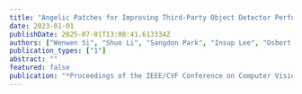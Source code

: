 ```yaml
---
title: "Angelic Patches for Improving Third-Party Object Detector Performance"
date: 2023-01-01
publishDate: 2025-07-01T13:08:41.613334Z
authors: ["Wenwen Si", "Shuo Li", "Sangdon Park", "Insup Lee", "Osbert Bastani"]
publication_types: ["1"]
abstract: ""
featured: false
publication: "*Proceedings of the IEEE/CVF Conference on Computer Vision and Pattern Recognition (CVPR)*"
---
```


